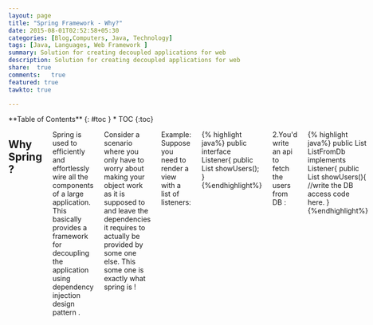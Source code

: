 ```yaml
---
layout: page
title: "Spring Framework - Why?"
date: 2015-08-01T02:52:58+05:30
categories: [Blog,Computers, Java, Technology]
tags: [Java, Languages, Web Framework ]
summary: Solution for creating decoupled applications for web
description: Solution for creating decoupled applications for web
share:  true
comments:   true
featured: true
tawkto: true

---
```


<!--more-->

<div class="row">
<div class="medium-4 medium-push-8 columns" markdown="1">
<div class="panel radius" markdown="1">
**Table of Contents**
{: #toc }
*  TOC
{:toc}
</div>
</div><!-- /.medium-4.columns -->



<div class="medium-8 medium-pull-4 columns" markdown="1">

## Why Spring ?


Spring is used to efficiently and effortlessly wire all the components of a large application.
This basically provides a framework for decoupling the application using dependency injection design pattern .

Consider a scenario where you only have to worry about making your object work as it is supposed to and leave the dependencies it requires to actually be provided by some one else. This some one is exactly what spring is !

Example:
Suppose you need to render a view with a list of listeners:


{% highlight java%}
public interface Listener{
public List<Users> showUsers();
}
{%endhighlight%}

2.You'd write an api to fetch the users from DB :

{% highlight java%}
public List<Users> ListFromDb implements Listener{
public List<Users> showUsers(){
//write the DB access code here.
}
{%endhighlight%}

3.Render the view:
{% highlight java%}
public class viewClass{
               private Listener newListener;

               public void render(){
               newListener = new ListFromDb();
               List<Users> list = listener.showUsers();
               view.render(list);
               }
               }
{%endhighlight%}

Suppose, you are changing the business logic and now you want to fetch the list of users from a common seperated file instead of fetching it from the db. Now,lets look at the changes we need to make.

We'll have an api which'll break down the comma seperated file to return a list. Let's say this api is implemented in ListFromFile class.
To render this list in the view, we'll have to create an instance of the class ListFromFile instead of ListFromDb.

{% highlight java%}
public class viewClass{
               private Listener newListener;
               public void render(){
               newListener = new ListFromFile();
               List<Users> list = newListener.showUsers();
               view.render(list);
               }
               }
{%endhighlight%}


This is a very simple scenario with a minor change. Consider a large tightly coupled project where you'll have to change every implementation of logic for a minor change in business.
Very tedious indeed.

If only there was a way in which the injection of implementations of Listeners was taken care of and addrdfrrll we'd have to do is render the implementation to the view right ?
Well, there is .

In spring,this is how it works.
Create a setter method for the Listener class in an xml file and specify the dependencies of viewObject in it. Simple.
{% highlight java%}
<html>
    <head>
        <title><bean id="newListner" class="ListFromDb" />

               <bean class="viewObject">
                   <property name="newListner" ref="userListner" />
               </bean></title>
    </head>
    <body></body>
</html>
{%endhighlight%}


Now, when you write this :
{% highlight java%}
List<Users> list = listener.showUsers();
the listener object is automatically created without instantiating it using
newListener = new ListFromDb();
{%endhighlight%}


If you want to change the logic to fetch it from the comma seperated file, all you have to do is make changes in the xml to create a setter method for the changed class.

This injection of objects in spring is what makes it flexible to manage large applications .
This is termed generically as Dependency Injection.
## How does Spring work ?

Spring is a "Inversion of control" container for java platform.Although it does not impose any specific programming model, it has been widely accepted in the java community as an alternative to Enterprise Java Beans(EJB) model.</br>
Spring containers are at the core of spring,they are used to create objects, wire them and manage their entire lifecycle till destruction.
The Spring container uses dependency injection (DI) to manage the components that make up an application. These objects are called Spring Beans.
The spring container configures and initializes the objects based on the meta data.
This meta data is provided as either an xml file or annotations.

<ul class="clearing-thumbs small-block-grid-3" data-clearing>
<li><a href="{{ site.url }}/images/posts/spring/spring_ioc_container.jpg"><img data-caption="The Spring IOC Container" class="th" src="{{ site.url }}/images/posts/spring/spring_ioc_container.jpg"></a></li>
</ul>

## Spring Containers :
Spring provides 2 distinct types of containers :

1.Bean factory : This is a light weight container which basically provides functionality of DI.
2.Application Context : This is the most widely used container and has all the functionalities of bean container which is why this is recommended over bean factory.This also provides functions like providing textual messages from a properties file and the ability to publish application events to interested event listeners.This container is defined in org.springframework.context.ApplicationContext interface.

## What exactly are spring beans ?
Spring beans are the plain java objects intialized and managed by Spring containers.Spring gets the information about the beans , i.e the class they belong to ,their name, scope, properties,initialization etc in the form of metadata as annotations or xml files. Xml files are now not used as widely as annotations.

## Spring Bean Scopes :

The scope of the object defined in the metadata, defines the lifecycle of an object .
The different bean scopes are :
Singleton : This scope creates one and only one instance of the object initialized according to the bean definitions provided.

Prototype : This scope creates a new instance each time a request is made for the object.As a rule of thumb, use singleton scope for stateless beans which would not require the server to hold the session information and prototype scope for statefull beans which would not require the server to store the session information
Apart from these, there are request, session and global session scopes which would store the beans till the request,session,global session respectively ends.

## Similar Posts
{: .t60 }
{% include list-posts tag='Languages' %}